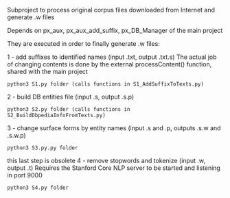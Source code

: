 Subproject to process original corpus files downloaded from Internet and generate .w files

Depends on px_aux, px_aux_add_suffix, px_DB_Manager of the main project


They are executed in order to finally generate .w files:

1 - add suffixes to identified names (input .txt, output .txt.s)
    The actual job of changing contents is done by the external
    processContent() function, shared with the main project

    python3 S1.py folder (calls functions in S1_AddSuffixToTexts.py)

2 - build DB entities file (input .s, output .s.p)

    python3 S2.py folder (calls functions in S2_BuildDbpediaInfoFromTexts.py)

3 - change surface forms by entity names (input .s and .p, outputs .s.w and .s.w.p)

    python3 S3.py.py folder

this last step is obsolete
4 - remove stopwords and tokenize (input .w, output .t)
    Requires the Stanford Core NLP server to be started and listening in port 9000

    python3 S4.py folder
